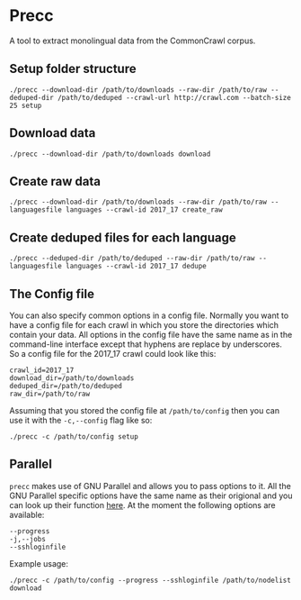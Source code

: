 <!---
TODO: Explain general process.
TODO: Explain config file.
TODO: Documentation in single scripts on how to use them individually.
--->

# Precc

A tool to extract monolingual data from the CommonCrawl corpus.

<!---
General workflow:
1. run "precc download"
2. run "precc create_raw" (concats files from part 1)
3. run "precc dedupe"
(4. update deduped file)

Filetypes:
- Raw files
- Deduped files
--->

## Setup folder structure

```
./precc --download-dir /path/to/downloads --raw-dir /path/to/raw --deduped-dir /path/to/deduped --crawl-url http://crawl.com --batch-size 25 setup
```

## Download data

```
./precc --download-dir /path/to/downloads download
```

## Create raw data

```
./precc --download-dir /path/to/downloads --raw-dir /path/to/raw --languagesfile languages --crawl-id 2017_17 create_raw
```

## Create deduped files for each language

<!-- TODO: Mention hash table and previous deduped dir option -->
```
./precc --deduped-dir /path/to/deduped --raw-dir /path/to/raw --languagesfile languages --crawl-id 2017_17 dedupe
```

## The Config file

You can also specify common options in a config file. Normally you want to have a config file for each crawl in which you store the directories which contain your data. All options in the config file have the same name as in the command-line interface except that hyphens are replace by underscores. So a config file for the 2017_17 crawl could look like this:

```
crawl_id=2017_17
download_dir=/path/to/downloads
deduped_dir=/path/to/deduped
raw_dir=/path/to/raw
```

Assuming that you stored the config file at `/path/to/config` then you can use it with the `-c,--config` flag like so:

```
./precc -c /path/to/config setup
```

## Parallel

`precc` makes use of GNU Parallel and allows you to pass options to it. All the GNU Parallel specific options have the same name as their origional and you can look up their function [here](https://www.gnu.org/software/parallel/parallel_tutorial.html). At the moment the following options are available:

```
--progress
-j,--jobs
--sshloginfile
```

Example usage:

```
./precc -c /path/to/config --progress --sshloginfile /path/to/nodelist download
```

